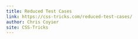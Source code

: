 ```yaml
---
title: Reduced Test Cases
link: https://css-tricks.com/reduced-test-cases/
author: Chris Coyier
site: CSS-Tricks
---
```

